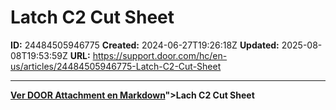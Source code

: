 # Latch C2 Cut Sheet

**ID:** 24484505946775
**Created:** 2024-06-27T19:26:18Z
**Updated:** 2025-08-08T19:53:59Z
**URL:** https://support.door.com/hc/en-us/articles/24484505946775-Latch-C2-Cut-Sheet

---

<p><strong><span class="wysiwyg-underline"><a href="https://support.door.com/hc/article_attachments/24484467907223

> 📄 **Contenido extraído:** [Ver DOOR Attachment en Markdown](./24484467907223_DOOR_Attachment_extracted.md)">Lach C2 Cut Sheet</a></span></strong></p>
